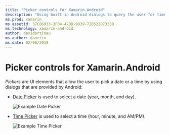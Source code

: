 ```yaml
---
title: "Picker controls for Xamarin.Android"
description: "Using built-in Android dialogs to query the user for time and date"
ms.prod: xamarin
ms.assetid: 57C86933-3F04-47DD-9839-72D522D73330
ms.technology: xamarin-android
author: davidortinau
ms.author: daortin
ms.date: 02/06/2018
---
```


# Picker controls for Xamarin.Android

*Pickers* are UI elements that allow the user to pick a date or a
time by using dialogs that are provided by Android:

- [Date Picker](~/android/user-interface/controls/pickers/date-picker.md) is used to select a date
    (year, month, and day).

    ![Example Date Picker](images/date-picker.png)

- [Time Picker](~/android/user-interface/controls/pickers/time-picker.md) is used to select a time
    (hour, minute, and AM/PM).

    ![Example Time Picker](images/time-picker.png)
